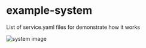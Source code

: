 # example-system
List of service.yaml files for demonstrate how it works

![system image](https://miro.medium.com/max/1400/0*bqCEfzwZJowivElX.png)
